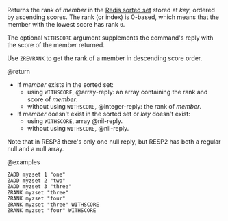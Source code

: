 Returns the rank of _member_ in the [Redis sorted set](/docs/data-types/sorted-sets) stored at _key_, ordered by ascending scores.
The rank (or index) is 0-based, which means that the member with the lowest score has rank `0`.

The optional `WITHSCORE` argument supplements the command's reply with the score of the member returned.

Use `ZREVRANK` to get the rank of a member in descending score order.

@return

* If _member_ exists in the sorted set:
  * using `WITHSCORE`, @array-reply: an array containing the rank and score of _member_.
  * without using `WITHSCORE`, @integer-reply: the rank of _member_.
* If _member_ doesn't exist in the sorted set or _key_ doesn't exist:
  * using `WITHSCORE`, array @nil-reply.
  * without using `WITHSCORE`, @nil-reply.
  
Note that in RESP3 there's only one null reply, but RESP2 has both a regular null and a null array.

@examples

```cli
ZADD myzset 1 "one"
ZADD myzset 2 "two"
ZADD myzset 3 "three"
ZRANK myzset "three"
ZRANK myzset "four"
ZRANK myzset "three" WITHSCORE
ZRANK myzset "four" WITHSCORE
```
